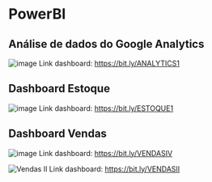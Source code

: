 # PowerBI

## Análise de dados do Google Analytics
![image](https://user-images.githubusercontent.com/83102320/133254463-5e9a4d39-aae6-4412-90c1-2c50f3cd4c0a.png)
Link dashboard: https://bit.ly/ANALYTICS1

## Dashboard Estoque
![image](https://user-images.githubusercontent.com/83102320/133254882-b2f6bdec-0ff3-4eda-9bce-3ae02f4c5cd7.png)
Link dashboard: https://bit.ly/ESTOQUE1

## Dashboard Vendas
![image](https://user-images.githubusercontent.com/83102320/133255043-c5813386-bb49-4a39-9b04-4b8fdf974ef4.png)
Link dashboard: https://bit.ly/VENDASIV

![Vendas II](https://user-images.githubusercontent.com/83102320/134260036-8774bc2c-395d-4f3f-b7e9-34c225d3aa31.JPG)
Link dashboard: https://bit.ly/VENDASII
